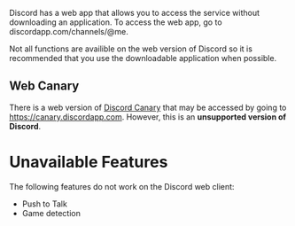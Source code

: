 <!-- TITLE: Discord Web -->
<!-- SUBTITLE:Discord browser client -->

Discord has a web app that allows you to access the service without downloading an application. To access the web app, go to discordapp.com/channels/@me. 

Not all functions are availible on the web version of Discord so it is recommended that you use the downloadable application when possible. 

## Web Canary
There is a web version of [Discord Canary](/canary) that may be accessed by going to https://canary.discordapp.com. However, this is an **unsupported version of Discord**.

# Unavailable Features
The following features do not work on the Discord web client:
* Push to Talk
* Game detection